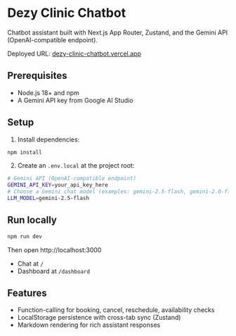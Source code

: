 # Dezy Clinic Chatbot

Chatbot assistant built with Next.js App Router, Zustand, and the Gemini API (OpenAI-compatible endpoint).

Deployed URL: [dezy-clinic-chatbot.vercel.app](https://dezy-clinic-chatbot.vercel.app/)


## Prerequisites
- Node.js 18+ and npm
- A Gemini API key from Google AI Studio

## Setup
1. Install dependencies:
```bash
npm install
```

2. Create an `.env.local` at the project root:
```bash
# Gemini API (OpenAI-compatible endpoint)
GEMINI_API_KEY=your_api_key_here
# Choose a Gemini chat model (examples: gemini-2.5-flash, gemini-2.0-flash)
LLM_MODEL=gemini-2.5-flash
```

## Run locally
```bash
npm run dev
```
Then open http://localhost:3000

- Chat at `/`
- Dashboard at `/dashboard`

## Features
- Function-calling for booking, cancel, reschedule, availability checks
- LocalStorage persistence with cross-tab sync (Zustand)
- Markdown rendering for rich assistant responses